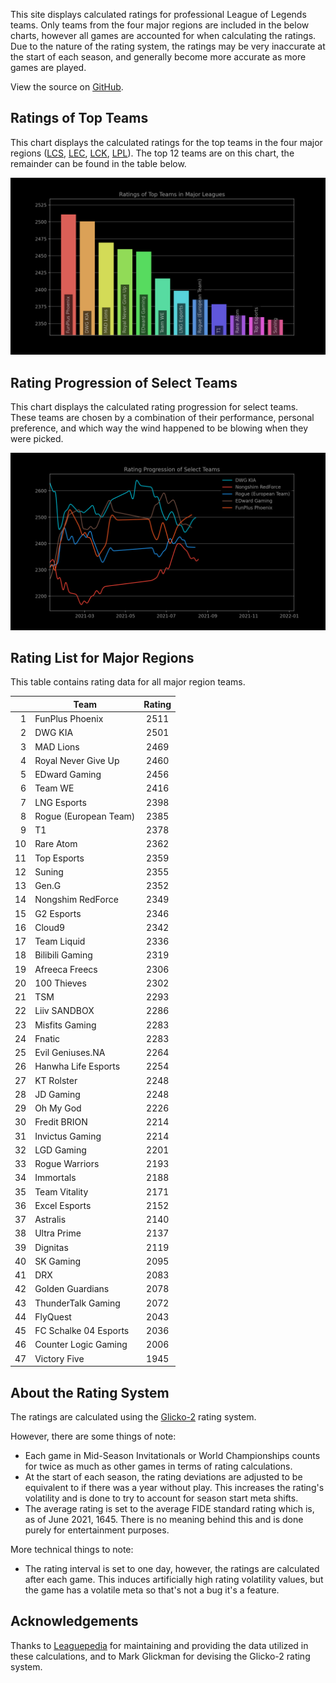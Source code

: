This site displays calculated ratings for professional League of Legends teams.
Only teams from the four major regions are included in the below charts, however
all games are accounted for when calculating the ratings. Due to the nature of
the rating system, the ratings may be very inaccurate at the start of each
season, and generally become more accurate as more games are played.

View the source on [GitHub][2].

[comment]: <> (Ratings of Teams at MSI 2021)
[comment]: <> (----------------------------)
[comment]: <> (This chart displays the ratings of teams at the Mid-Season Invitational of 2021.)
[comment]: <> (Since MSI is the first international competition of the season, ratings at the)
[comment]: <> (start of the tournament will be based heavily on a team's dominance within their)
[comment]: <> (region, so teams from minor regions may have their ratings inflated.)

Ratings of Top Teams
--------------------

This chart displays the calculated ratings for the top teams in the four major
regions ([LCS][3], [LEC][4], [LCK][5], [LPL][6]). The top 12 teams are on this
chart, the remainder can be found in the table below.

[comment]: <> (Note: the top teams from minor leagues may have their ratings inflated if they )
[comment]: <> (dominated their league. This is because if there are no inter-region games, )
[comment]: <> (one's rating is solely based on their performance within their region.)

![image missing](https://raw.githubusercontent.com/xtevenx/ProRankings/master/data/output_bar.png "Ratings of Top Teams")

Rating Progression of Select Teams
----------------------------------

This chart displays the calculated rating progression for select teams. These
teams are chosen by a combination of their performance, personal preference, and
which way the wind happened to be blowing when they were picked.

![image missing](https://raw.githubusercontent.com/xtevenx/ProRankings/master/data/output_line.png "Rating Progression of Select Teams")

Rating List for Major Regions
-----------------------------

This table contains rating data for all major region teams.

| | Team | Rating |
| --: | --- | :-: |
| 1 | FunPlus Phoenix | 2511 |
| 2 | DWG KIA | 2501 |
| 3 | MAD Lions | 2469 |
| 4 | Royal Never Give Up | 2460 |
| 5 | EDward Gaming | 2456 |
| 6 | Team WE | 2416 |
| 7 | LNG Esports | 2398 |
| 8 | Rogue (European Team) | 2385 |
| 9 | T1 | 2378 |
| 10 | Rare Atom | 2362 |
| 11 | Top Esports | 2359 |
| 12 | Suning | 2355 |
| 13 | Gen.G | 2352 |
| 14 | Nongshim RedForce | 2349 |
| 15 | G2 Esports | 2346 |
| 16 | Cloud9 | 2342 |
| 17 | Team Liquid | 2336 |
| 18 | Bilibili Gaming | 2319 |
| 19 | Afreeca Freecs | 2306 |
| 20 | 100 Thieves | 2302 |
| 21 | TSM | 2293 |
| 22 | Liiv SANDBOX | 2286 |
| 23 | Misfits Gaming | 2283 |
| 24 | Fnatic | 2283 |
| 25 | Evil Geniuses.NA | 2264 |
| 26 | Hanwha Life Esports | 2254 |
| 27 | KT Rolster | 2248 |
| 28 | JD Gaming | 2248 |
| 29 | Oh My God | 2226 |
| 30 | Fredit BRION | 2214 |
| 31 | Invictus Gaming | 2214 |
| 32 | LGD Gaming | 2201 |
| 33 | Rogue Warriors | 2193 |
| 34 | Immortals | 2188 |
| 35 | Team Vitality | 2171 |
| 36 | Excel Esports | 2152 |
| 37 | Astralis | 2140 |
| 38 | Ultra Prime | 2137 |
| 39 | Dignitas | 2119 |
| 40 | SK Gaming | 2095 |
| 41 | DRX | 2083 |
| 42 | Golden Guardians | 2078 |
| 43 | ThunderTalk Gaming | 2072 |
| 44 | FlyQuest | 2043 |
| 45 | FC Schalke 04 Esports | 2036 |
| 46 | Counter Logic Gaming | 2006 |
| 47 | Victory Five | 1945 |

About the Rating System
-----------------------

The ratings are calculated using the [Glicko-2][1] rating system.

However, there are some things of note:

*   Each game in Mid-Season Invitationals or World Championships counts for
    twice as much as other games in terms of rating calculations.
*   At the start of each season, the rating deviations are adjusted to be
    equivalent to if there was a year without play. This increases the rating's
    volatility and is done to try to account for season start meta shifts.
*   The average rating is set to the average FIDE standard rating which is, as
    of June 2021, 1645. There is no meaning behind this and is done purely for
    entertainment purposes.

More technical things to note:

*   The rating interval is set to one day, however, the ratings are calculated
    after each game. This induces artificially high rating volatility values,
    but the game has a volatile meta so that's not a bug it's a feature.

Acknowledgements
----------------

Thanks to [Leaguepedia][7] for maintaining and providing the data utilized in
these calculations, and to Mark Glickman for devising the Glicko-2 rating
system.

[1]: http://www.glicko.net/glicko/glicko2.pdf
[2]: https://github.com/xtevenx/ProRankings
[3]: https://lol.fandom.com/wiki/LCS/2021_Season
[4]: https://lol.fandom.com/wiki/LEC/2021_Season
[5]: https://lol.fandom.com/wiki/LCK/2021_Season
[6]: https://lol.fandom.com/wiki/LPL/2021_Season
[7]: https://lol.fandom.com/Help:API_Documentation
